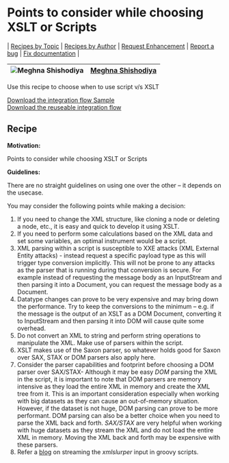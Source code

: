 # Points to consider while choosing XSLT or Scripts

\| [Recipes by Topic](../../readme.md ) \| [Recipes by Author](../../author.md ) \| [Request Enhancement](https://github.com/SAP-samples/cloud-integration-flow/issues/new?assignees=&labels=Recipe%20Fix,enhancement&template=recipe-request.md&title=Improve%20Points-to-consider-while-choosing-XSLT-or-Scripts ) \| [Report a bug](https://github.com/SAP-samples/cloud-integration-flow/issues/new?assignees=&labels=Recipe%20Fix,bug&template=bug_report.md&title=Issue%20with%20Points-to-consider-while-choosing-XSLT-or-Scripts ) \| [Fix documentation](https://github.com/SAP-samples/cloud-integration-flow/issues/new?assignees=&labels=Recipe%20Fix,documentation&template=bug_report.md&title=Docu%20fix%20Points-to-consider-while-choosing-XSLT-or-Scripts ) \|

![Meghna Shishodiya](https://github.com/author-profile.png?size=50 ) | [Meghna Shishodiya](https://github.com/author-profile ) |
----|----|

Use this recipe to choose when to use script v/s XSLT

[Download the integration flow Sample](zip-file-name.zip)\
[Download the reuseable integration flow](zip-file-name.zip)

## Recipe

**Motivation:**

Points to consider while choosing XSLT or Scripts

**Guidelines:**

There are no straight guidelines on using one over the other – it depends on the usecase.

You may consider the following points while making a decision:
1.	If you need to change the XML structure, like cloning a node or deleting a node, etc., it is easy and quick to develop it using XSLT.
2.	If you need to perform some calculations based on the XML data and set some variables, an optimal instrument would be a script.
3.	XML parsing within a script is susceptible to XXE attacks (XML External Entity attacks) - instead request a specific payload type as this will trigger type conversion implicitly. This will not be prone to any attacks as the parser that is running during that conversion is secure. For example instead of requesting the message body as an InputStream and then parsing it into a Document, you can request the message body as a Document.
4.	Datatype changes can prove to be very expensive and may bring down the performance. Try to keep the conversions to the minimum – e.g. if the message is the output of an XSLT as a DOM Document, converting it to InputStream and then parsing it into DOM will cause quite some overhead.
5.	Do not convert an XML to string and perform string operations to manipulate the XML. Make use of parsers within the script.
6.	XSLT makes use of the Saxon parser, so whatever holds good for Saxon over SAX, STAX or DOM parsers also apply here.
7.	Consider the parser capabilities and footprint before choosing a DOM parser over SAX/STAX-
Although it may be easy *DOM* parsing the XML in the script, it is important to note that DOM parsers are memory intensive as they load the entire XML in memory and create the XML tree from it. This is an important consideration especially when working with big datasets as they can cause an out-of-memory situation. However, if the dataset is not huge, DOM parsing can prove to be more performant. DOM parsing can also be a better choice when you need to parse the XML back and forth. *SAX/STAX* are very helpful when working with huge datasets as they stream the XML and do not load the entire XML in memory. Moving the XML back and forth may be expensive with these parsers.
8.	Refer a [blog](https://blogs.sap.com/2017/06/20/stream-the-xmlslurper-input-in-groovy-scripts/) on streaming the *xmlslurper* input in groovy scripts.
